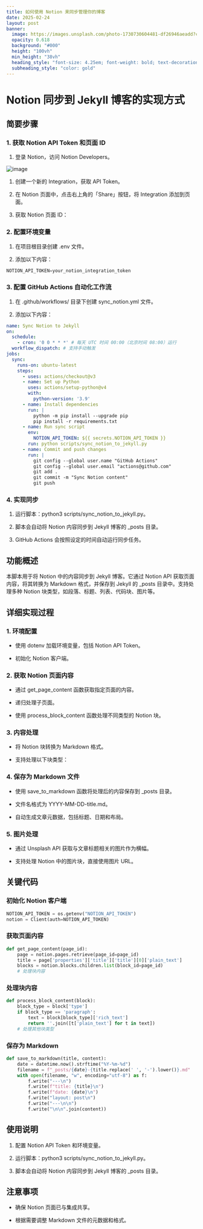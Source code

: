 ```yaml
---
title: 如何使用 Notion 来同步管理你的博客
date: 2025-02-24
layout: post
banner:
  image: https://images.unsplash.com/photo-1730730604481-df26946aeadd?crop=entropy&cs=tinysrgb&fit=max&fm=jpg&ixid=M3w2OTIwMzJ8MHwxfHJhbmRvbXx8fHx8fHx8fDE3NDAzNjU2MzN8&ixlib=rb-4.0.3&q=80&w=1080
  opacity: 0.618
  background: "#000"
  height: "100vh"
  min_height: "38vh"
  heading_style: "font-size: 4.25em; font-weight: bold; text-decoration: underline"
  subheading_style: "color: gold"
---
```


# Notion 同步到 Jekyll 博客的实现方式

## 简要步骤

### 1. 获取 Notion API Token 和页面 ID

1. 登录 Notion，访问 Notion Developers。

![image](https://prod-files-secure.s3.us-west-2.amazonaws.com/a7a0cc5a-89b9-4cda-8686-1fba0ca52f40/d19c1afe-dea5-4312-9333-786b0ba83054/image.png?X-Amz-Algorithm=AWS4-HMAC-SHA256&X-Amz-Content-Sha256=UNSIGNED-PAYLOAD&X-Amz-Credential=ASIAZI2LB466ZQWLNYVW%2F20250224%2Fus-west-2%2Fs3%2Faws4_request&X-Amz-Date=20250224T025353Z&X-Amz-Expires=3600&X-Amz-Security-Token=IQoJb3JpZ2luX2VjEOj%2F%2F%2F%2F%2F%2F%2F%2F%2F%2FwEaCXVzLXdlc3QtMiJHMEUCIQCZClQnWl8lSmxV5f5g%2BPNlKYuBl4UoOnqY0zWH7hKb8wIgakvKD5cSrQpAf5MpAvLVNyAI2QZZc%2BaIs15A8CsROYUq%2FwMIIRAAGgw2Mzc0MjMxODM4MDUiDB%2FfuwMGXksZ6uMP4CrcA2mgYHvVbXO%2BPZnWMBiRa0S4hzipckf5h2zouQqFsvIrSSPCKNn%2BToGxXyo%2B9fgr7N3ctzoqZvCmwPRRhUJcgY2gmO1q4wFZV5XVHoyh85NDxk6TF4v2LCl61vDC3BM2nIBwJg7sSXt1y79Gdp85%2BzreQen4hgns1n14urbWr645F3yZXv4t2mqfpa5QOmgoUGJoSAsOiQkdKD1wNe36IMXtRODtd2zpjFZASwNZRjmYAUTyOzM2F4ea2Za6FMi6bCIWRQtCuE%2FN%2FEiBOFzY%2FkUjaFjBbkBo2jLmUmi0XaUkF5YFYwVnmakKe3GexT5UZ9QDVLfYRR4rorEfCiAd%2B8zZvUpyc%2FoTJDYYeUImDuq%2FauYGEmpHHjBqA1Q%2BXu3vb1novQYbu3gV5PmA%2Bk7NwOb5hY7wCyYIYjAJjzJ406WtgJcXp7Z17Jx2UjlfPrMfcKmLQZgNQRa4wVzRY%2Bkl0LgVX6NRbGYXtC7b3hg2dXOUEyo4kKUgN%2BWNWNQwPuA5WyIfHSQIXnoaks5ns9ANS6R22xekxRPuo2S2HbcxOpwoV6gXyqWs4ygwZyG1eigW0ytF2CrseRNj98VVM1nUP3c4oiiLxW%2B%2FCbYIN7fF68aj9Qh%2FW915%2FV4vyjIxMKfx7r0GOqUBF%2B5M%2FdUU4aawONEAm2H1Ks5jJDt1yqSA1BlEiojjerRjBN8c8luuM7endwn2rfu6XWESwrSA0NpqOS0AIk5CU8Y0QPCFKrk0dfUFdf4V08mW%2BDOrBDf9T8vinwbLqaW7kbEQy3XtNocy8lw9bJVn3CfuhMp4TTHbIniTRWVHZ9q1mSs%2F%2FBVU9FOrn21Ys8c9%2FNr8qfAyhlnZ%2BskrFof7VsRpMVLj&X-Amz-Signature=00e870650c535acc7321b61d2e3da79168191a0449814ed8873e24bce16aa9ac&X-Amz-SignedHeaders=host&x-id=GetObject)

1. 创建一个新的 Integration，获取 API Token。

1. 在 Notion 页面中，点击右上角的「Share」按钮，将 Integration 添加到页面。

1. 获取 Notion 页面 ID：


### 2. 配置环境变量

1. 在项目根目录创建 .env 文件。

1. 添加以下内容：

```javascript
NOTION_API_TOKEN=your_notion_integration_token
```

### 3. 配置 GitHub Actions 自动化工作流

1. 在 .github/workflows/ 目录下创建 sync_notion.yml 文件。

1. 添加以下内容：

```yaml
name: Sync Notion to Jekyll
on:
  schedule:
    - cron: '0 0 * * *' # 每天 UTC 时间 00:00（北京时间 08:00）运行
  workflow_dispatch: # 支持手动触发
jobs:
  sync:
    runs-on: ubuntu-latest
    steps:
      - uses: actions/checkout@v3
      - name: Set up Python
        uses: actions/setup-python@v4
        with:
          python-version: '3.9'
      - name: Install dependencies
        run: |
          python -m pip install --upgrade pip
          pip install -r requirements.txt
      - name: Run sync script
        env:
          NOTION_API_TOKEN: ${{ secrets.NOTION_API_TOKEN }}
        run: python scripts/sync_notion_to_jekyll.py
      - name: Commit and push changes
        run: |
          git config --global user.name "GitHub Actions"
          git config --global user.email "actions@github.com"
          git add .
          git commit -m "Sync Notion content"
          git push
```

### 4. 实现同步

1. 运行脚本：python3 scripts/sync_notion_to_jekyll.py。

1. 脚本会自动将 Notion 内容同步到 Jekyll 博客的 _posts 目录。

1. GitHub Actions 会按照设定的时间自动运行同步任务。

## 功能概述

本脚本用于将 Notion 中的内容同步到 Jekyll 博客。它通过 Notion API 获取页面内容，将其转换为 Markdown 格式，并保存到 Jekyll 的 _posts 目录中。支持处理多种 Notion 块类型，如段落、标题、列表、代码块、图片等。

## 详细实现过程

### 1. 环境配置

- 使用 dotenv 加载环境变量，包括 Notion API Token。

- 初始化 Notion 客户端。

### 2. 获取 Notion 页面内容

- 通过 get_page_content 函数获取指定页面的内容。

- 递归处理子页面。

- 使用 process_block_content 函数处理不同类型的 Notion 块。

### 3. 内容处理

- 将 Notion 块转换为 Markdown 格式。

- 支持处理以下块类型：


### 4. 保存为 Markdown 文件

- 使用 save_to_markdown 函数将处理后的内容保存到 _posts 目录。

- 文件名格式为 YYYY-MM-DD-title.md。

- 自动生成文章元数据，包括标题、日期和布局。

### 5. 图片处理

- 通过 Unsplash API 获取与文章标题相关的图片作为横幅。

- 支持处理 Notion 中的图片块，直接使用图片 URL。

## 关键代码

### 初始化 Notion 客户端

```python
NOTION_API_TOKEN = os.getenv("NOTION_API_TOKEN")
notion = Client(auth=NOTION_API_TOKEN)
```

### 获取页面内容

```python
def get_page_content(page_id):
    page = notion.pages.retrieve(page_id=page_id)
    title = page['properties']['title']['title'][0]['plain_text']
    blocks = notion.blocks.children.list(block_id=page_id)
    # 处理块内容
```

### 处理块内容

```python
def process_block_content(block):
    block_type = block['type']
    if block_type == 'paragraph':
        text = block[block_type]['rich_text']
        return ''.join([t['plain_text'] for t in text])
    # 处理其他块类型
```

### 保存为 Markdown

```python
def save_to_markdown(title, content):
    date = datetime.now().strftime("%Y-%m-%d")
    filename = f"_posts/{date}-{title.replace(' ', '-').lower()}.md"
    with open(filename, "w", encoding="utf-8") as f:
        f.write("---\n")
        f.write(f"title: {title}\n")
        f.write(f"date: {date}\n")
        f.write("layout: post\n")
        f.write("---\n\n")
        f.write("\n\n".join(content))
```

## 使用说明

1. 配置 Notion API Token 和环境变量。

1. 运行脚本：python3 scripts/sync_notion_to_jekyll.py。

1. 脚本会自动将 Notion 内容同步到 Jekyll 博客的 _posts 目录。

## 注意事项

- 确保 Notion 页面已与集成共享。

- 根据需要调整 Markdown 文件的元数据和格式。
